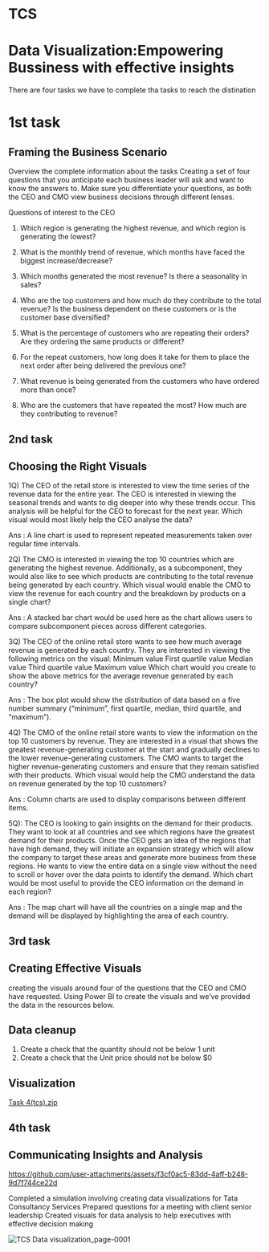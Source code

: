 # TCS 
# Data Visualization:Empowering Bussiness with effective insights

There are four tasks we have to complete tha tasks to reach the distination

# 1st task
## Framing the Business Scenario

Overview the complete information about the tasks
Creating  a set of four questions that you anticipate each business leader will ask and want to know the answers to. Make sure you differentiate your questions, as both the CEO and CMO view business decisions through different lenses.

Questions of interest to the CEO

01. Which region is generating the highest revenue, and which region is generating the lowest?

02. What is the monthly trend of revenue, which months have faced the biggest increase/decrease?

03. Which months generated the most revenue? Is there a seasonality in sales?

04. Who are the top customers and how much do they contribute to the total revenue? Is the business dependent on these customers or is the customer base diversified?

05. What is the percentage of customers who are repeating their orders? Are they ordering the same products or different?

06. For the repeat customers, how long does it take for them to place the next order after being delivered the previous one?

07. What revenue is being generated from the customers who have ordered more than once?

08. Who are the customers that have repeated the most? How much are they contributing to revenue?


## 2nd task
## Choosing the Right Visuals

1Q) The CEO of the retail store is interested to view the time series of the revenue data for the entire year. The CEO is interested in viewing the seasonal trends and wants to dig deeper into why these trends occur. This analysis will be helpful for the CEO to forecast for the next year. Which visual would most likely help the CEO analyse the data?

 Ans : A line chart is used to represent repeated measurements taken over regular time intervals. 

2Q) The CMO is interested in viewing the top 10 countries which are generating the highest revenue. Additionally, as a subcomponent, they would also like to see which products are contributing to the total revenue being generated by each country. Which visual would enable the CMO to view the revenue for each country and the breakdown by products on a single chart?

 Ans :  A stacked bar chart would be used here as the chart allows users to compare subcomponent pieces across different categories. 

3Q) The CEO of the online retail store wants to see how much average revenue is generated by each country. They are interested in viewing the following metrics on the visual: Minimum value First quartile value Median value Third quartile value Maximum value Which chart would you create to show the above metrics for the average revenue generated by each country?

Ans : The box plot would show the distribution of data based on a five number summary (“minimum”, first quartile, median, third quartile, and “maximum”). 

4Q) The CMO of the online retail store wants to view the information on the top 10 customers by revenue. They are interested in a visual that shows the greatest revenue-generating customer at the start and gradually declines to the lower revenue-generating customers. The CMO wants to target the higher revenue-generating customers and ensure that they remain satisfied with their products. Which visual would help the CMO understand the data on revenue generated by the top 10 customers?

Ans : Column charts are used to display comparisons between different items.

5Q): The CEO is looking to gain insights on the demand for their products. They want to look at all countries and see which regions have the greatest demand for their products. Once the CEO gets an idea of the regions that have high demand, they will initiate an expansion strategy which will allow the company to target these areas and generate more business from these regions. He wants to view the entire data on a single view without the need to scroll or hover over the data points to identify the demand. Which chart would be most useful to provide the CEO information on the demand in each region?

Ans : The map chart will have all the countries on a single map and the demand will be displayed by highlighting the area of each country. 

## 3rd task
## Creating Effective Visuals

creating the visuals around four of the questions that the CEO and CMO have requested. Using Power BI to create the visuals and we’ve provided the data in the resources below. 

## Data cleanup 

1) Create a check that the quantity should not be below 1 unit
2) Create a check that the Unit price should not be below $0

## Visualization

[Task 4(tcs).zip](https://github.com/user-attachments/files/18252268/Task.4.tcs.zip)


## 4th task
## Communicating Insights and Analysis


https://github.com/user-attachments/assets/f3cf0ac5-83dd-4aff-b248-9d7f744ce22d


Completed a simulation involving creating data visualizations for Tata Consultancy Services
Prepared questions for a meeting with client senior leadership
Created visuals for data analysis to help executives with effective decision making

![TCS Data visualization_page-0001](https://github.com/user-attachments/assets/de5a8fce-3a8b-4aa2-a6dd-ea2ba47a7a1f)
